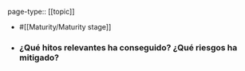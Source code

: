 page-type:: [[topic]]

- #[[Maturity/Maturity stage]]

- ### ¿Qué hitos relevantes ha conseguido? ¿Qué riesgos ha mitigado?



